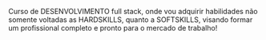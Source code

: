 Curso de DESENVOLVIMENTO full stack, onde vou adquirir habilidades não somente voltadas as HARDSKILLS, quanto a SOFTSKILLS, visando formar um profissional completo e pronto para o mercado de trabalho!
